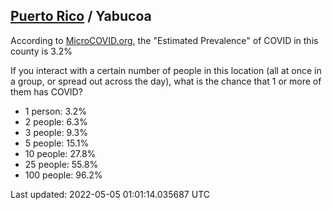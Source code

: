 
## [Puerto Rico](/united-states/puerto-rico) / Yabucoa

According to [MicroCOVID.org](http://microcovid.org),
the "Estimated Prevalence" of COVID in this county is 3.2%

If you interact with a certain number of people in this location
(all at once in a group, or spread out across the day), what is the chance that
1 or more of them has COVID?

- 1 person: 3.2%
- 2 people: 6.3%
- 3 people: 9.3%
- 5 people: 15.1%
- 10 people: 27.8%
- 25 people: 55.8%
- 100 people: 96.2%

Last updated: 2022-05-05 01:01:14.035687 UTC
